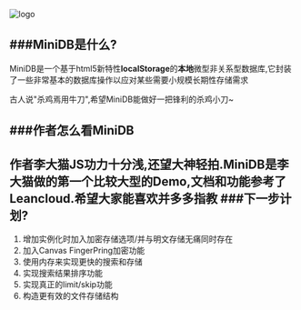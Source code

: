 ![logo](http://7u2nd7.com1.z0.glb.clouddn.com/Untitled.png)

###MiniDB是什么?
----
MiniDB是一个基于html5新特性**localStorage**的**本地**微型非关系型数据库,它封装了一些非常基本的数据库操作以应对某些需要小规模长期性存储需求

古人说"杀鸡焉用牛刀",希望MiniDB能做好一把锋利的杀鸡小刀~

###作者怎么看MiniDB
----
作者李大猫JS功力十分浅,还望大神轻拍.MiniDB是李大猫做的第一个比较大型的Demo,文档和功能参考了Leancloud.希望大家能喜欢并多多指教
###下一步计划?
----
1. 增加实例化时加入加密存储选项/并与明文存储无痛同时存在
2. 加入Canvas FingerPring加密功能
3. 使用内存来实现更快的搜索和存储
4. 实现搜索结果排序功能
5. 实现真正的limit/skip功能
6. 构造更有效的文件存储结构
